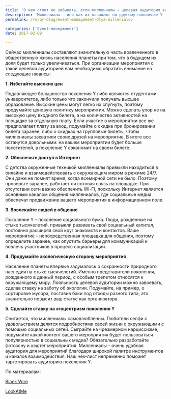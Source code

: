 ```yaml
---
title: 'О чем стоит не забывать, если миллениалы – целевая аудитория вашего мероприятия?'
description: 'Миллениалы - или как их называют по-другому поколение Y – представители поколения, родившихся в конце 80-х – начале 90-х годов XX века. Рожденные в эпоху глобализации и активного развития цифровых и интернет-технологий формируют особую аудиторию со специфичными запросами и потребностями. Как правильно адаптировать формат мероприятия под поколение Y?'
permalink: /ru/pr-blog/event-management-dlya-millenialov

categories: ['Event-менеджмент']
date: 2017-02-09

---
```

<p>Сейчас миллениалы составляют значительную часть вовлеченного в общественную жизнь населения планеты при том, что в будущем их доля будет только увеличиваться. При организации мероприятия с такой целевой аудиторией вам необходимо обратить внимание на следующие нюансы:</p>
<p><strong>1. Избегайте высоких цен</strong></p>
<p>Подавляющее большинство поколения Y либо являются студентами университетов, либо только что закончили получать высшее образование. Высокие цены могут легко их спугнуть, поэтому продумайте ценовую политику мероприятия. Можно сделать упор не на высокую цену входного билета, а на количество активностей на площадке за отдельную плату. Если участие в мероприятии все же предполагает плату за вход, подумайте о скидке при бронировании билета заранее, либо о скидках на групповые билеты, чтобы миллениалы захватили своих друзей на мероприятие. В итоге все останутся довольными: на вашем мероприятии будет больше посетителей, а поколение Y сэкономит на своем билете.</p>
<p><strong>2. Обеспечьте доступ в Интернет</strong></p>
<p>С детства окруженные техникой миллениалы привыкли находиться в онлайне и взаимодействовать с окружающим миром в режиме 24/7. Они даже не помнят время, когда всемирной сети не было. Поэтому проверьте заранее, работает ли сотовая связь на площадке. При отсутствии сети важно обеспечить Wi-Fi, поскольку Интернет является основным каналом общения миллениалов, где социальные медиа обеспечат продвижение вашего мероприятия в информационном поле.</p>
<p><strong>3. Вовлекайте людей в общение</strong></p>
<p>Поколение Y &ndash; поколение социального бума. Люди, рожденные на стыке тысячелетий, привыкли развивать свой социальный капитал, постоянно расширяя свой круг знакомств и контактов. Ваше мероприятие &ndash; непосредственная площадка для общения, поэтому определите заранее, как опустить барьеры для коммуникаций и вовлечь участников в процесс социализации.</p>
<p><strong>4. Продумайте экологическую сторону мероприятия</strong></p>
<p>Население планеты впервые задумалось о сохранности природного наследия на стыке тысячелетий. Именно представители поколения, рожденного в данный период, с особым трепетом относятся к окружающему миру. Лояльность целевой аудитории можно завоевать, сделав ставку на заботу об экологии. Подумайте, на пример, о сортировке мусора, поставив баки под отходы разного типа, это значительно повысит ваш статус как организатора.</p>
<p><strong>5. Сделайте ставку на эгоцентризм поколения Y</strong></p>
<p>Считается, что миллениалы самовлюбленны. Любители селфи с удовольствием делятся подробностями своей жизни с окружающими с помощью социальных сетей. Сыграйте на чрезмерном нарциссизме, подумайте какой контент вашего мероприятия будет пользоваться популярностью в социальных медиа? Обязательно разработайте фотозону и хэштег мероприятия. Миллениалы &ndash; очень удобная аудитория для мероприятий благодаря широкой палитре инструментов и каналов взаимодействия. Наш чек-лист непременно поможет таргетировать аудиторию поколения Y.</p>
<p>По материалам:</p>
<p><a href="https://plannerwire.net/8-things-to-avoid-when-engaging-millennials-at-meetings/" target="_blank" rel="noopener noreferrer">Blank Wire</a></p>
<p><a href="https://www.lookatme.ru/mag/live/dictionary/201679-millenial" target="_blank" rel="noopener noreferrer">LookAtMe</a></p>

